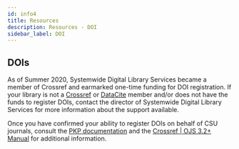 ```yaml
---
id: info4
title: Resources
description: Resources - DOI
sidebar_label: DOI
---
```


## DOIs
As of Summer 2020, Systemwide Digital Library Services became a member of Crossref and earmarked one-time funding for DOI registration. If your library is not a [Crossref](https://www.crossref.org/fees/) or [DataCite](https://datacite.org/feemodel.html) member and/or does not have the funds to register DOIs, contact the director of Systemwide Digital Library Services for more information about the support available.

Once you have confirmed your ability to register DOIs on behalf of CSU journals, consult the [PKP documentation](https://docs.pkp.sfu.ca/doi-plugin/en/) and the [Crossref | OJS 3.2+ Manual](https://docs.pkp.sfu.ca/crossref-ojs-manual/en/) for additional information.
